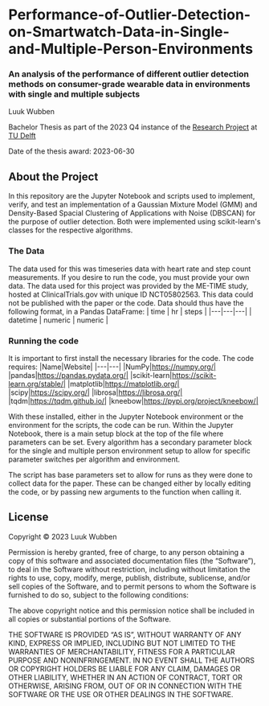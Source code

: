 # Performance-of-Outlier-Detection-on-Smartwatch-Data-in-Single-and-Multiple-Person-Environments
### An analysis of the performance of different outlier detection methods on consumer-grade wearable data in environments with single and multiple subjects

Luuk Wubben

Bachelor Thesis as part of the 2023 Q4 instance of the [Research Project](https://github.com/TU-Delft-CSE/Research-Project) at [TU Delft](https://https//github.com/TU-Delft-CSE)

Date of the thesis award: 2023-06-30

## About the Project
In this repository are the Jupyter Notebook and scripts used to implement, verify, and test an implementation of a Gaussian Mixture Model (GMM) and Density-Based Spacial Clustering of Applications with Noise (DBSCAN) for the purpose of outlier detection. Both were implemented using scikit-learn's classes for the respective algorithms.

### The Data
The data used for this was timeseries data with heart rate and step count measurements. If you desire to run the code, you must provide your own data. The data used for this project was provided by the ME-TIME study, hosted at ClinicalTrials.gov with unique ID NCT05802563. This data could not be published with the paper or the code. Data should thus have the following format, in a Pandas DataFrame:
| time  | hr  | steps  |
|---|---|---|
| datetime  | numeric  | numeric  |

### Running the code
It is important to first install the necessary libraries for the code. The code requires:
|Name|Website|
|---|---|
|NumPy|https://numpy.org/|
|pandas|https://pandas.pydata.org/|
|scikit-learn|https://scikit-learn.org/stable/|
|matplotlib|https://matplotlib.org/|
|scipy|https://scipy.org/|
|librosa|https://librosa.org/|
|tqdm|https://tqdm.github.io/|
|kneebow|https://pypi.org/project/kneebow/|

With these installed, either in the Jupyter Notebook environment or the environment for the scripts, the code can be run. Within the Jupyter Notebook, there is a main setup block at the top of the file where parameters can be set. Every algorithm has a secondary parameter block for the single and multiple person environment setup to allow for specific parameter switches per algorithm and environment.

The script has base parameters set to allow for runs as they were done to collect data for the paper. These can be changed either by locally editing the code, or by passing new arguments to the function when calling it.

## License
Copyright © 2023 Luuk Wubben

Permission is hereby granted, free of charge, to any person obtaining a copy of this software and associated documentation files (the “Software”), to deal in the Software without restriction, including without limitation the rights to use, copy, modify, merge, publish, distribute, sublicense, and/or sell copies of the Software, and to permit persons to whom the Software is furnished to do so, subject to the following conditions:

The above copyright notice and this permission notice shall be included in all copies or substantial portions of the Software.

THE SOFTWARE IS PROVIDED “AS IS”, WITHOUT WARRANTY OF ANY KIND, EXPRESS OR IMPLIED, INCLUDING BUT NOT LIMITED TO THE WARRANTIES OF MERCHANTABILITY, FITNESS FOR A PARTICULAR PURPOSE AND NONINFRINGEMENT. IN NO EVENT SHALL THE AUTHORS OR COPYRIGHT HOLDERS BE LIABLE FOR ANY CLAIM, DAMAGES OR OTHER LIABILITY, WHETHER IN AN ACTION OF CONTRACT, TORT OR OTHERWISE, ARISING FROM, OUT OF OR IN CONNECTION WITH THE SOFTWARE OR THE USE OR OTHER DEALINGS IN THE SOFTWARE.
